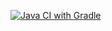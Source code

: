 [![Java CI with Gradle](https://github.com/KIP1K/Patterns-Homework-2/actions/workflows/main.yml/badge.svg)](https://github.com/KIP1K/Patterns-Homework-2/actions/workflows/main.yml)
